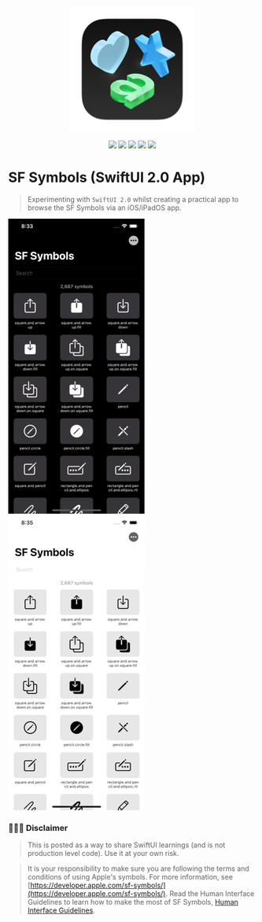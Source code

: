 <p align="center"><img src="images/sfsymbols-logo.png"></p>

<p align="center">
    <img src="https://img.shields.io/badge/iOS-14.0+-blue.svg" />
    <img src="https://img.shields.io/badge/Xcode-12.0+-brightgreen.svg" />
    <img src="https://img.shields.io/badge/Swift-5.3-orange.svg" />
    <img src="https://img.shields.io/badge/SwiftUI-2.0-red.svg" />
    <img src="https://img.shields.io/badge/SF Symbols-Version 2.0 (40)-lightgray.svg" />
</p>
 
# SF Symbols (SwiftUI 2.0 App)
> Experimenting with `SwiftUI 2.0` whilst creating a practical app to browse the SF Symbols via an iOS/iPadOS app.

<img src="images/search.gif"> <img src="images/sort.gif">

### 👨🏻‍⚖️ Disclaimer

> This is posted as a way to share SwiftUI learnings (and is not production level code). Use it at your own risk.

> It is your responsibility to make sure you are following the terms and conditions of using Apple's symbols. For more information, see [https://developer.apple.com/sf-symbols/](https://developer.apple.com/sf-symbols/). Read the Human Interface Guidelines to learn how to make the most of SF Symbols, [Human Interface Guidelines](https://developer.apple.com/design/human-interface-guidelines/sf-symbols/overview/).
